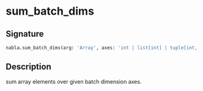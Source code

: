 # sum_batch_dims

## Signature

```python
nabla.sum_batch_dims(arg: 'Array', axes: 'int | list[int] | tuple[int, ...] | None' = None, keep_dims: 'bool' = False) -> 'Array'
```

## Description

sum array elements over given batch dimension axes.


